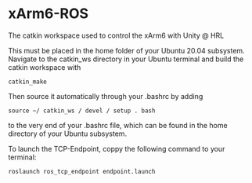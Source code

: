 # xArm6-ROS
The catkin workspace used to control the xArm6 with Unity @ HRL

This must be placed in the home folder of your Ubuntu 20.04 subsystem. Navigate to the catkin_ws directory in your Ubuntu terminal and build the catkin workspace with 
```
catkin_make
```
Then source it automatically through your .bashrc by adding
```
source ~/ catkin_ws / devel / setup . bash
```
to the very end of your .bashrc file, which can be found in the home directory of your Ubuntu subsystem.

To launch the TCP-Endpoint, coppy the following command to your terminal:
```
roslaunch ros_tcp_endpoint endpoint.launch
```
